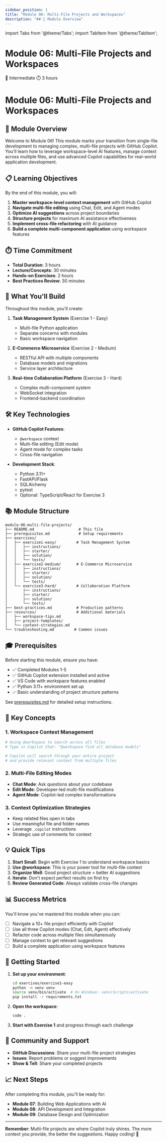 ```yaml
---
sidebar_position: 1
title: "Module 06: Multi-File Projects and Workspaces"
description: "## 🎯 Module Overview"
---
```


import Tabs from '@theme/Tabs';
import TabItem from '@theme/TabItem';

# Module 06: Multi-File Projects and Workspaces

<div className="module-header">
  <div className="module-info">
    <span className="difficulty-badge intermediate">🔵 Intermediate</span>
    <span className="duration-badge">⏱️ 3 hours</span>
  </div>
</div>

# Module 06: Multi-File Projects and Workspaces

## 🎯 Module Overview

Welcome to Module 06! This module marks your transition from single-file development to managing complex, multi-file projects with GitHub Copilot. You'll learn how to leverage workspace-level AI features, manage context across multiple files, and use advanced Copilot capabilities for real-world application development.

## 📋 Learning Objectives

By the end of this module, you will:

1. **Master workspace-level context management** with GitHub Copilot
2. **Navigate multi-file editing** using Chat, Edit, and Agent modes
3. **Optimize AI suggestions** across project boundaries
4. **Structure projects** for maximum AI assistance effectiveness
5. **Implement cross-file refactoring** with AI guidance
6. **Build a complete multi-component application** using workspace features

## ⏱️ Time Commitment

- **Total Duration**: 3 hours
- **Lecture/Concepts**: 30 minutes
- **Hands-on Exercises**: 2 hours
- **Best Practices Review**: 30 minutes

## 🚀 What You'll Build

Throughout this module, you'll create:

1. **Task Management System** (Exercise 1 - Easy)
   - Multi-file Python application
   - Separate concerns with modules
   - Basic workspace navigation

2. **E-Commerce Microservice** (Exercise 2 - Medium)
   - RESTful API with multiple components
   - Database models and migrations
   - Service layer architecture

3. **Real-time Collaboration Platform** (Exercise 3 - Hard)
   - Complex multi-component system
   - WebSocket integration
   - Frontend-backend coordination

## 🛠️ Key Technologies

- **GitHub Copilot Features**:
  - `@workspace` context
  - Multi-file editing (Edit mode)
  - Agent mode for complex tasks
  - Cross-file navigation
  
- **Development Stack**:
  - Python 3.11+
  - FastAPI/Flask
  - SQLAlchemy
  - pytest
  - Optional: TypeScript/React for Exercise 3

## 📚 Module Structure

```
module-06-multi-file-projects/
├── README.md                    # This file
├── prerequisites.md             # Setup requirements
├── exercises/
│   ├── exercise1-easy/         # Task Management System
│   │   ├── instructions/
│   │   ├── starter/
│   │   ├── solution/
│   │   └── tests/
│   ├── exercise2-medium/       # E-Commerce Microservice
│   │   ├── instructions/
│   │   ├── starter/
│   │   ├── solution/
│   │   └── tests/
│   └── exercise3-hard/         # Collaboration Platform
│       ├── instructions/
│       ├── starter/
│       ├── solution/
│       └── tests/
├── best-practices.md           # Production patterns
├── resources/                  # Additional materials
│   ├── workspace-tips.md
│   ├── project-templates/
│   └── context-strategies.md
└── troubleshooting.md         # Common issues
```

## 🎓 Prerequisites

Before starting this module, ensure you have:

- ✅ Completed Modules 1-5
- ✅ GitHub Copilot extension installed and active
- ✅ VS Code with workspace features enabled
- ✅ Python 3.11+ environment set up
- ✅ Basic understanding of project structure patterns

See [prerequisites.md](./prerequisites) for detailed setup instructions.

## 🔑 Key Concepts

### 1. Workspace Context Management

```python
# Using @workspace to search across all files
# Type in Copilot Chat: "@workspace find all database models"

# Copilot will search through your entire project
# and provide relevant context from multiple files
```

### 2. Multi-File Editing Modes

- **Chat Mode**: Ask questions about your codebase
- **Edit Mode**: Developer-led multi-file modifications
- **Agent Mode**: Copilot-led complex transformations

### 3. Context Optimization Strategies

- Keep related files open in tabs
- Use meaningful file and folder names
- Leverage `.copilot` instructions
- Strategic use of comments for context

## 💡 Quick Tips

1. **Start Small**: Begin with Exercise 1 to understand workspace basics
2. **Use @workspace**: This is your power tool for multi-file context
3. **Organize Well**: Good project structure = better AI suggestions
4. **Iterate**: Don't expect perfect results on first try
5. **Review Generated Code**: Always validate cross-file changes

## 📊 Success Metrics

You'll know you've mastered this module when you can:

- [ ] Navigate a 10+ file project efficiently with Copilot
- [ ] Use all three Copilot modes (Chat, Edit, Agent) effectively
- [ ] Refactor code across multiple files simultaneously
- [ ] Manage context to get relevant suggestions
- [ ] Build a complete application using workspace features

## 🚦 Getting Started

1. **Set up your environment**:
   ```bash
   cd exercises/exercise1-easy
   python -m venv venv
   source venv/bin/activate  # On Windows: venv\Scripts\activate
   pip install -r requirements.txt
   ```

2. **Open the workspace**:
   ```bash
   code .
   ```

3. **Start with Exercise 1** and progress through each challenge

## 🤝 Community and Support

- **GitHub Discussions**: Share your multi-file project strategies
- **Issues**: Report problems or suggest improvements
- **Show & Tell**: Share your completed projects

## 📈 Next Steps

After completing this module, you'll be ready for:
- **Module 07**: Building Web Applications with AI
- **Module 08**: API Development and Integration
- **Module 09**: Database Design and Optimization

---

**Remember**: Multi-file projects are where Copilot truly shines. The more context you provide, the better the suggestions. Happy coding! 🚀